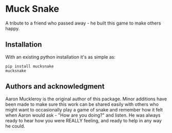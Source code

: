 # Muck Snake

A tribute to a friend who passed away - he built this game to make others happy.

## Installation

With an existing python installation it's as simple as: 
```
pip install mucksnake
mucksnake
```

## Authors and acknowledgment

Aaron Muckleroy is the original author of this package.  Minor additions have been made to make sure this work can be shared easily with others who might want to occasionally play a game of snake and remember how it felt when Aaron would ask - "How are you doing?" and listen.  He was always ready to hear how you were REALLY feeling, and ready to help in any way he could.
